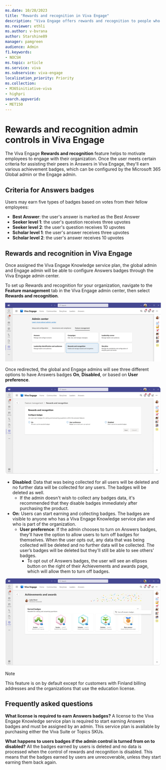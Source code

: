 ```yaml
---
ms.date: 10/28/2023
title: "Rewards and recognition in Viva Engage"
description: "Viva Engage offers rewards and recognition to people who help out their colleagues by asking and answering questions."
ms.reviewer: ethli
ms.author: v-bvrana
author: Starshine89
manager: pamgreen
audience: Admin
f1.keywords:
- NOCSH
ms.topic: article
ms.service: viva
ms.subservice: viva-engage
localization_priority: Priority
ms.collection:  
- M365initiative-viva
- highpri
search.appverid:
- MET150
---
```


# Rewards and recognition admin controls in Viva Engage

The Viva Engage **Rewards and recognition** feature helps to motivate employees to engage with their organization. Once the user meets certain criteria for assisting their peers in Answers in Viva Engage, they'll earn various achievement badges, which can be configured by the Microsoft 365 Global admin or the Engage admin.  

## Criteria for Answers badges

Users may earn five types of badges based on votes from their fellow employees:

- **Best Answer**: the user's answer is marked as the Best Answer
- **Seeker level 1**: the user's question receives three upvotes
- **Seeker level 2**: the user's question receives 10 upvotes
- **Scholar level 1**: the user's answer receives three upvotes
- **Scholar level 2**: the user's answer receives 10 upvotes

## Rewards and recognition in Viva Engage

Once assigned the Viva Engage Knowledge service plan, the global admin and Engage admin will be able to configure Answers badges through the Viva Engage admin center.

To set up Rewards and recognition for your organization, navigate to the **Feature management** tab in the Viva Engage admin center, then select **Rewards and recognition**.

![Screenshot of the interface for Rewards and recognition in the Viva Engage admin center.](/Viva/media/netnew/badges-eac.png)

Once redirected, the global and Engage admins will see three different options to have Answers badges **On**, **Disabled**, or based on **User preference**.

[![Image of the interface for Answers badges settings in the Viva Engage admin center.](/Viva/media/netnew/badges-settings.png)](/Viva/media/netnew/badges-settings.png#lightbox)

- **Disabled**: Data that was being collected for all users will be deleted and no further data will be collected for any users. The badges will be deleted as well.
    - If the admin doesn't wish to collect any badges data, it's recommended that they disable badges immediately after purchasing the product.
- **On**: Users can start earning and collecting badges. The badges are visible to anyone who has a Viva Engage Knowledge service plan and who is part of the organization.
    - **User preference**: If the admin chooses to turn on Answers badges, they'll have the option to allow users to turn off badges for themselves. When the user opts out, any data that was being collected will be deleted and no further data will be collected. The user’s badges will be deleted but they'll still be able to see others’ badges.
        - To opt out of Answers badges, the user will see an ellipses button on the right of their Achievements and awards page, which will allow them to turn off badges.

[![Image of the interface for users to turn off Answers badges.](/Viva/media/netnew/badges-turn-off.png)](/Viva/media/netnew/badges-turn-off.png#lightbox)

> [!NOTE]
> This feature is on by default except for customers with Finland billing addresses and the organizations that use the education license.

## Frequently asked questions

**What license is required to earn Answers badges?**
A license to the Viva Engage Knowledge service plan is required to start earning Answers badges and must be assigned by an admin. This service plan is available by purchasing either the Viva Suite or Topics SKUs.

**What happens to users badges if the admin control is turned from on to disabled?**
All the badges earned by users is deleted and no data is processed when the control of rewards and recognition is disabled. This means that the badges earned by users are unrecoverable, unless they start earning them back again.

